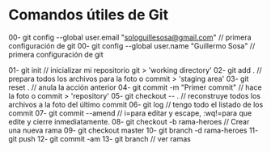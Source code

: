 # Comandos útiles de Git

00- git config --global user.email "sologuillesosa@gmail.com" // primera configuración de git
00- git config --global user.name "Guillermo Sosa" // primera configuración de git

01- git init // inicializar mi repositorio git > 'working directory'
02- git add . // prepara todos los archivos para la foto o commit > 'staging area'
03- git reset . // anula la acción anterior
04- git commit -m "Primer commit" // hace la foto o commit > 'repository'
05- git checkout -- . // reconstruye todos los archivos a la foto del último commit
06- git log // tengo todo el listado de los commit
07- git commit --amend // i=para editar y escape, :wq!=para que edite y cierre inmediatamente.
08- git checkout -b rama-heroes // Crear una nueva rama
09- git checkout master
10- git branch -d rama-heroes
11- git push
12- git commit -am
13- git branch // ver ramas
